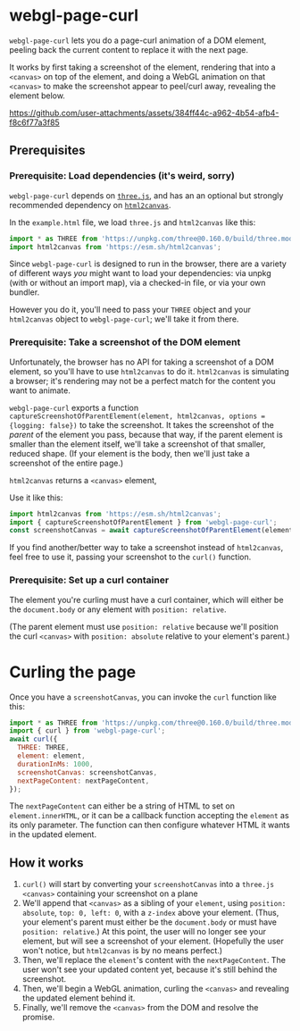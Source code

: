 # webgl-page-curl

`webgl-page-curl` lets you do a page-curl animation of a DOM element, peeling back the current content to replace it with the next page.

It works by first taking a screenshot of the element, rendering that into a `<canvas>` on top of the element, and doing a WebGL animation on that `<canvas>` to make the screenshot appear to peel/curl away, revealing the element below.

https://github.com/user-attachments/assets/384ff44c-a962-4b54-afb4-f8c6f77a3f85

## Prerequisites

### Prerequisite: Load dependencies (it's weird, sorry)

`webgl-page-curl` depends on [`three.js`](https://threejs.org/), and has an an optional but strongly recommended dependency on [`html2canvas`](https://html2canvas.hertzen.com/).

In the `example.html` file, we load `three.js` and `html2canvas` like this:

```js
import * as THREE from 'https://unpkg.com/three@0.160.0/build/three.module.js';
import html2canvas from 'https://esm.sh/html2canvas';
```

Since `webgl-page-curl` is designed to run in the browser, there are a variety of different ways _you_ might want to load your dependencies: via unpkg (with or without an import map), via a checked-in file, or via your own bundler.

However you do it, you'll need to pass your `THREE` object and your `html2canvas` object to `webgl-page-curl`; we'll take it from there.

### Prerequisite: Take a screenshot of the DOM element

Unfortunately, the browser has no API for taking a screenshot of a DOM element, so you'll have to use `html2canvas` to do it. `html2canvas` is simulating a browser; it's rendering may not be a perfect match for the content you want to animate.

`webgl-page-curl` exports a function `captureScreenshotOfParentElement(element, html2canvas, options = {logging: false})` to take the screenshot. It takes the screenshot of the _parent_ of the element you pass, because that way, if the parent element is smaller than the element itself, we'll take a screenshot of that smaller, reduced shape. (If your element is the body, then we'll just take a screenshot of the entire page.)

`html2canvas` returns a `<canvas>` element,

Use it like this:

```js
import html2canvas from 'https://esm.sh/html2canvas';
import { captureScreenshotOfParentElement } from 'webgl-page-curl';
const screenshotCanvas = await captureScreenshotOfParentElement(element, html2canvas);
```

If you find another/better way to take a screenshot instead of `html2canvas`, feel free to use it, passing your screenshot to the `curl()` function.

### Prerequisite: Set up a curl container

The element you're curling must have a curl container, which will either be the `document.body` or any element with `position: relative`.

(The parent element must use `position: relative` because we'll position the curl `<canvas>` with `position: absolute` relative to your element's parent.)

# Curling the page

Once you have a `screenshotCanvas`, you can invoke the `curl` function like this:

```js
import * as THREE from 'https://unpkg.com/three@0.160.0/build/three.module.js';
import { curl } from 'webgl-page-curl';
await curl({
  THREE: THREE,
  element: element,
  durationInMs: 1000,
  screenshotCanvas: screenshotCanvas,
  nextPageContent: nextPageContent,
});
```

The `nextPageContent` can either be a string of HTML to set on `element.innerHTML`, or it can be a callback function accepting the `element` as its only parameter. The function can then configure whatever HTML it wants in the updated element.

## How it works

1. `curl()` will start by converting your `screenshotCanvas` into a `three.js` `<canvas>` containing your screenshot on a plane
2. We'll append that `<canvas>` as a sibling of your `element`, using `position: absolute`, `top: 0, left: 0`, with a `z-index` above your element. (Thus, your element's parent must either be the `document.body` or must have `position: relative`.)
   At this point, the user will no longer see your element, but will see a screenshot of your element. (Hopefully the user won't notice, but `html2canvas` is by no means perfect.)
3. Then, we'll replace the `element`'s content with the `nextPageContent`.
   The user won't see your updated content yet, because it's still behind the screenshot.
4. Then, we'll begin a WebGL animation, curling the `<canvas>` and revealing the updated element behind it.
5. Finally, we'll remove the `<canvas>` from the DOM and resolve the promise.
